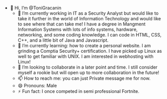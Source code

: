 - 👋 Hi, I’m @ToniGracanin
  - 👀 I’m currently working in IT as a Security Analyst but would like to take it further in the world of Information Technology
    and would like to see where that can take me! I have a degree in Mangment Information Systems with lots of info systems,
    hardware, networking, and some coding knowledge. I can code in HTML, CSS, C++, and a little bit of Java and Javascript.
  - 🌱 I’m currently learning: how to create a personal website. I am grinding a Comptia Security+ certification. I have
    picked up Linux as well to get familiar with UNIX. I am interested in webhosting with Linux!
  - 💞️ I’m looking to collaborate in a later point and time. I still consider myself a rookie but will open up to more
    collaboration in the future!
  - 📫 How to reach me: you can just Private message me for now.
  - 😄 Pronouns: Male
  - ⚡ Fun fact: I once competed in semi professional Fortnite.

<!---
ToniGracanin/ToniGracanin is a ✨ special ✨ repository because its `README.md` (this file) appears on your GitHub profile.
You can click the Preview link to take a look at your changes.
--->

